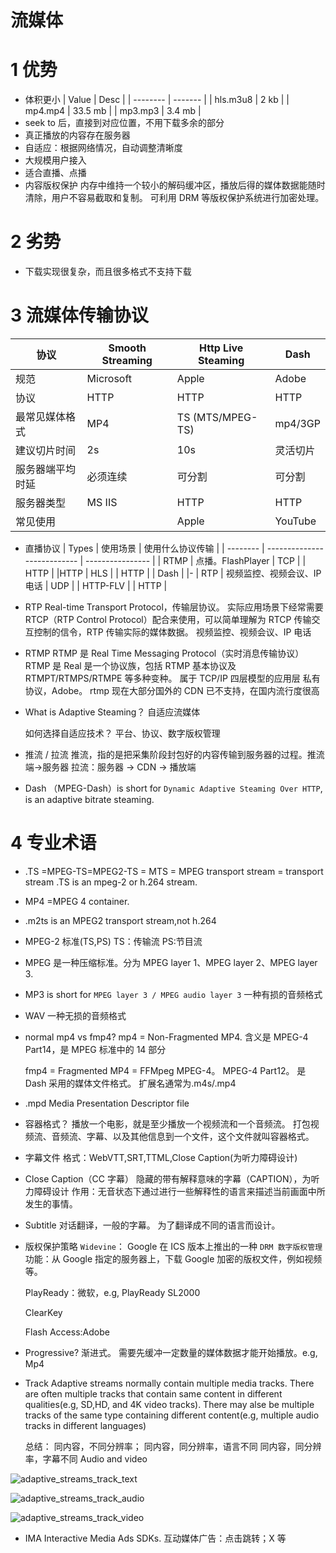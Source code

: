 # 流媒体

# 1 优势

- 体积更小
  | Value | Desc |
  | -------- | ------- |
  | hls.m3u8 | 2 kb |
  | mp4.mp4 | 33.5 mb |
  | mp3.mp3 | 3.4 mb |
- seek to 后，直接到对应位置，不用下载多余的部分
- 真正播放的内容存在服务器
- 自适应：根据网络情况，自动调整清晰度
- 大规模用户接入
- 适合直播、点播
- 内容版权保护
  内存中维持一个较小的解码缓冲区，播放后得的媒体数据能随时清除，用户不容易截取和复制。
  可利用 DRM 等版权保护系统进行加密处理。

# 2 劣势

- 下载实现很复杂，而且很多格式不支持下载

# 3 流媒体传输协议

| 协议             | Smooth Streaming | Http Live Steaming | Dash     |
| ---------------- | ---------------- | ------------------ | -------- |
| 规范             | Microsoft        | Apple              | Adobe    |
| 协议             | HTTP             | HTTP               | HTTP     |
| 最常见媒体格式   | MP4              | TS (MTS/MPEG-TS)   | mp4/3GP  |
| 建议切片时间     | 2s               | 10s                | 灵活切片 |
| 服务器端平均时延 | 必须连续         | 可分割             | 可分割   |
| 服务器类型       | MS IIS           | HTTP               | HTTP     |
| 常见使用         |                  | Apple              | YouTube  |

- 直播协议
  | Types | 使用场景 | 使用什么协议传输 |
  | -------- | --------------------------- | ---------------- |
  | RTMP | 点播。FlashPlayer | TCP |
  | HTTP | |HTTP
  | HLS | | HTTP |
  | Dash | |-
  | RTP | 视频监控、视频会议、IP 电话 | UDP |
  | HTTP-FLV | | HTTP |

- RTP
  Real-time Transport Protocol，传输层协议。
  实际应用场景下经常需要 RTCP（RTP Control Protocol）配合来使用，可以简单理解为 RTCP 传输交互控制的信令，RTP 传输实际的媒体数据。
  视频监控、视频会议、IP 电话

- RTMP
  RTMP 是 Real Time Messaging Protocol（实时消息传输协议）
  RTMP 是 Real 是一个协议族，包括 RTMP 基本协议及 RTMPT/RTMPS/RTMPE 等多种变种。
  属于 TCP/IP 四层模型的应用层
  私有协议，Adobe。
  rtmp 现在大部分国外的 CDN 已不支持，在国内流行度很高

- What is Adaptive Steaming？
  自适应流媒体

  如何选择自适应技术？
  平台、协议、数字版权管理

- 推流 / 拉流
  推流，指的是把采集阶段封包好的内容传输到服务器的过程。推流端->服务器
  拉流：服务器 -> CDN -> 播放端
- Dash （MPEG-Dash）is short for `Dynamic Adaptive Steaming Over HTTP`, is an adaptive bitrate steaming.

# 4 专业术语

- .TS =MPEG-TS=MPEG2-TS = MTS = MPEG transport stream = transport stream
  .TS is an mpeg-2 or h.264 stream.
- MP4 =MPEG 4 container.
- .m2ts is an MPEG2 transport stream,not h.264
- MPEG-2 标准(TS,PS)
  TS：传输流
  PS:节目流
- MPEG
  是一种压缩标准。分为 MPEG layer 1、MPEG layer 2、MPEG layer 3.
- MP3
  is short for `MPEG layer 3 / MPEG audio layer 3`
  一种有损的音频格式
- WAV
  一种无损的音频格式
- normal mp4 vs fmp4?
  mp4 = Non-Fragmented MP4.
  含义是 MPEG-4 Part14，是 MPEG 标准中的 14 部分

  fmp4 = Fragmented MP4 = FFMpeg MPEG-4。
  MPEG-4 Part12。
  是 Dash 采用的媒体文件格式。
  扩展名通常为.m4s/.mp4

- .mpd
  Media Presentation Descriptor file

- 容器格式？
  播放一个电影，就是至少播放一个视频流和一个音频流。
  打包视频流、音频流、字幕、以及其他信息到一个文件，这个文件就叫容器格式。
- 字幕文件
  格式：WebVTT,SRT,TTML,Close Caption(为听力障碍设计)
- Close Caption（CC 字幕）
  隐藏的带有解释意味的字幕（CAPTION），为听力障碍设计
  作用：无音状态下通过进行一些解释性的语言来描述当前画面中所发生的事情。

- Subtitle
  对话翻译，一般的字幕。
  为了翻译成不同的语言而设计。

- 版权保护策略
  `Widevine`：
  Google 在 ICS 版本上推出的一种 `DRM 数字版权管理`功能：从 Google 指定的服务器上，下载 Google 加密的版权文件，例如视频等。

  PlayReady：微软，e.g, PlayReady SL2000

  ClearKey

  Flash Access:Adobe

- Progressive?
  渐进式。
  需要先缓冲一定数量的媒体数据才能开始播放。e.g, Mp4

- Track
  Adaptive streams normally contain multiple media tracks.
  There are often multiple tracks that contain same content in different qualities(e.g, SD,HD, and 4K video tracks).
  There may alse be multiple tracks of the same type containing different content(e.g, multiple audio tracks in different languages)

  总结：
  同内容，不同分辨率；
  同内容，同分辨率，语言不同
  同内容，同分辨率，字幕不同
  Audio and video

![adaptive_streams_track_text](https://yingvickycao.github.io/img/adaptive_streams_track_text.png)

![adaptive_streams_track_audio](https://yingvickycao.github.io/img/adaptive_streams_track_audio.png)

![adaptive_streams_track_video](https://yingvickycao.github.io/img/adaptive_streams_track_video.png)

- IMA
  Interactive Media Ads SDKs.
  互动媒体广告：点击跳转；X 等

